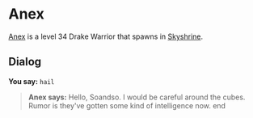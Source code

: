 # Anex



[Anex](/npc/114524) is a level 34 Drake Warrior that spawns in [Skyshrine](/zone/114).



## Dialog

**You say:** `hail`



>**Anex says:** Hello, Soandso. I would be careful around the cubes. Rumor is they've gotten some kind of intelligence now.
end
